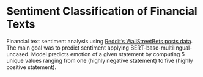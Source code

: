# Sentiment Classification of Financial Texts

Financial text sentiment analysis using [Reddit’s WallStreetBets posts data](https://www.kaggle.com/gpreda/reddit-wallstreetsbets-posts). The main goal was to predict sentiment applying BERT-base-multilingual-uncased. Model predicts emotion of a given statement by computing 5 unique values ranging from one (highly negative statement) to five (highly positive statement).
